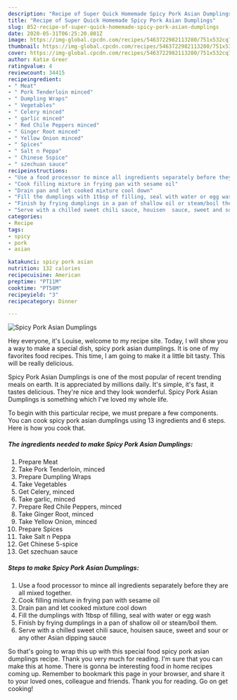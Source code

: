 ```yaml
---
description: "Recipe of Super Quick Homemade Spicy Pork Asian Dumplings"
title: "Recipe of Super Quick Homemade Spicy Pork Asian Dumplings"
slug: 852-recipe-of-super-quick-homemade-spicy-pork-asian-dumplings
date: 2020-05-31T06:25:20.801Z
image: https://img-global.cpcdn.com/recipes/5463722982113280/751x532cq70/spicy-pork-asian-dumplings-recipe-main-photo.jpg
thumbnail: https://img-global.cpcdn.com/recipes/5463722982113280/751x532cq70/spicy-pork-asian-dumplings-recipe-main-photo.jpg
cover: https://img-global.cpcdn.com/recipes/5463722982113280/751x532cq70/spicy-pork-asian-dumplings-recipe-main-photo.jpg
author: Katie Greer
ratingvalue: 4
reviewcount: 34415
recipeingredient:
- " Meat"
- " Pork Tenderloin minced"
- " Dumpling Wraps"
- " Vegetables"
- " Celery minced"
- " garlic minced"
- " Red Chile Peppers minced"
- " Ginger Root minced"
- " Yellow Onion minced"
- " Spices"
- " Salt n Peppa"
- " Chinese 5spice"
- " szechuan sauce"
recipeinstructions:
- "Use a food processor to mince all ingredients separately before they are all mixed together."
- "Cook filling mixture in frying pan with sesame oil"
- "Drain pan and let cooked mixture cool down"
- "Fill the dumplings with 1tbsp of filling, seal with water or egg wash"
- "Finish by frying dumplings in a pan of shallow oil or steam/boil them."
- "Serve with a chilled sweet chili sauce, houisen  sauce, sweet and sour or any other Asian dipping sauce"
categories:
- Recipe
tags:
- spicy
- pork
- asian

katakunci: spicy pork asian 
nutrition: 132 calories
recipecuisine: American
preptime: "PT11M"
cooktime: "PT58M"
recipeyield: "3"
recipecategory: Dinner

---
```



![Spicy Pork Asian Dumplings](https://img-global.cpcdn.com/recipes/5463722982113280/751x532cq70/spicy-pork-asian-dumplings-recipe-main-photo.jpg)

Hey everyone, it's Louise, welcome to my recipe site. Today, I will show you a way to make a special dish, spicy pork asian dumplings. It is one of my favorites food recipes. This time, I am going to make it a little bit tasty. This will be really delicious.

Spicy Pork Asian Dumplings is one of the most popular of recent trending meals on earth. It is appreciated by millions daily. It's simple, it's fast, it tastes delicious. They're nice and they look wonderful. Spicy Pork Asian Dumplings is something which I've loved my whole life.




To begin with this particular recipe, we must prepare a few components. You can cook spicy pork asian dumplings using 13 ingredients and 6 steps. Here is how you cook that.

<!--inarticleads1-->

##### The ingredients needed to make Spicy Pork Asian Dumplings:

1. Prepare  Meat
1. Take  Pork Tenderloin, minced
1. Prepare  Dumpling Wraps
1. Take  Vegetables
1. Get  Celery, minced
1. Take  garlic, minced
1. Prepare  Red Chile Peppers, minced
1. Take  Ginger Root, minced
1. Take  Yellow Onion, minced
1. Prepare  Spices
1. Take  Salt n Peppa
1. Get  Chinese 5-spice
1. Get  szechuan sauce




<!--inarticleads2-->

##### Steps to make Spicy Pork Asian Dumplings:

1. Use a food processor to mince all ingredients separately before they are all mixed together.
1. Cook filling mixture in frying pan with sesame oil
1. Drain pan and let cooked mixture cool down
1. Fill the dumplings with 1tbsp of filling, seal with water or egg wash
1. Finish by frying dumplings in a pan of shallow oil or steam/boil them.
1. Serve with a chilled sweet chili sauce, houisen  sauce, sweet and sour or any other Asian dipping sauce




So that's going to wrap this up with this special food spicy pork asian dumplings recipe. Thank you very much for reading. I'm sure that you can make this at home. There is gonna be interesting food in home recipes coming up. Remember to bookmark this page in your browser, and share it to your loved ones, colleague and friends. Thank you for reading. Go on get cooking!
